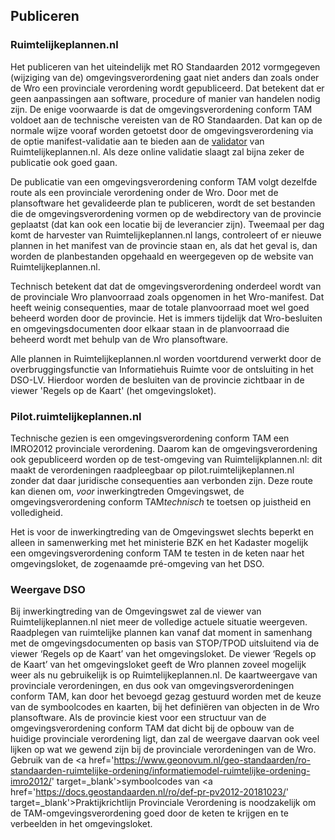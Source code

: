 ## Publiceren 

### Ruimtelijkeplannen.nl

Het publiceren van het uiteindelijk met RO Standaarden 2012 vormgegeven (wijziging van de) omgevingsverordening gaat niet anders dan zoals onder de Wro een provinciale verordening wordt gepubliceerd. Dat betekent dat er geen aanpassingen aan software, procedure of manier van handelen nodig zijn. De enige voorwaarde is dat de omgevingsverordening conform TAM voldoet aan de technische vereisten van de RO Standaarden. Dat kan op de normale wijze vooraf worden getoetst door de omgevingsverordening via de optie manifest-validatie aan te bieden aan de <a href='https://www.ruimtelijkeplannen.nl/validator/validator/?' target='_blank'>validator</a> van Ruimtelijkeplannen.nl. Als deze online validatie slaagt zal bijna zeker de publicatie ook goed gaan.

De publicatie van een omgevingsverordening conform TAM volgt dezelfde route als een provinciale verordening onder de Wro. Door met de plansoftware het gevalideerde plan te publiceren, wordt de set bestanden die de omgevingsverordening vormen op de webdirectory van de provincie geplaatst (dat kan ook een locatie bij de leverancier zijn). Tweemaal per dag komt de harvester van Ruimtelijkeplannen.nl langs, controleert of er nieuwe plannen in het manifest van de provincie staan en, als dat het geval is, dan worden de planbestanden opgehaald en weergegeven op de website van Ruimtelijkeplannen.nl.

Technisch betekent dat dat de omgevingsverordening onderdeel wordt van de provinciale Wro planvoorraad zoals opgenomen in het Wro-manifest. Dat heeft weinig consequenties, maar de totale planvoorraad moet wel goed beheerd worden door de provincie. Het is immers tijdelijk dat Wro-besluiten en omgevingsdocumenten door elkaar staan in de planvoorraad die beheerd wordt met behulp van de Wro plansoftware.

Alle plannen in Ruimtelijkeplannen.nl worden voortdurend verwerkt door de overbruggingsfunctie van Informatiehuis Ruimte voor de ontsluiting in het DSO-LV. Hierdoor worden de besluiten van de provincie zichtbaar in de viewer 'Regels op de Kaart' (het omgevingsloket). 

### Pilot.ruimtelijkeplannen.nl

Technische gezien is een omgevingsverordening conform TAM een IMRO2012 provinciale verordening. Daarom kan de omgevingsverordening ook gepubliceerd worden op de test-omgeving van Ruimtelijkplannen.nl: dit maakt de verordeningen raadpleegbaar op pilot.ruimtelijkeplannen.nl zonder dat daar juridische consequenties aan verbonden zijn. Deze route kan dienen om, <i>voor</i> inwerkingtreden Omgevingswet, de omgevingsverordening conform TAM<i>technisch</i> te toetsen op juistheid en volledigheid. 

Het is voor de inwerkingtreding van de Omgevingswet slechts beperkt en alleen in samenwerking met het ministerie BZK en het Kadaster mogelijk een omgevingsverordening conform TAM te testen in de keten naar het omgevingsloket, de zogenaamde pré-omgeving van het DSO. 

### Weergave DSO

Bij inwerkingtreding van de Omgevingswet zal de viewer van Ruimtelijkeplannen.nl niet meer de volledige actuele situatie weergeven. Raadplegen van ruimtelijke plannen kan vanaf dat moment in samenhang met de omgevingsdocumenten op basis van STOP/TPOD uitsluitend via de viewer ‘Regels op de Kaart’ van het omgevingsloket.
De viewer ‘Regels op de Kaart’ van het omgevingsloket geeft de Wro plannen zoveel mogelijk weer als nu gebruikelijk is op Ruimtelijkeplannen.nl. De kaartweergave van provinciale verordeningen, en dus ook van omgevingsverordeningen conform TAM, kan door het bevoegd gezag gestuurd worden met de keuze van de symboolcodes en kaarten, bij het definiëren van objecten in de Wro plansoftware. Als de provincie kiest voor een structuur van de omgevingsverordening conform TAM dat dicht bij de opbouw van de huidige provinciale verordening ligt, dan zal de weergave daarvan ook veel lijken op wat we gewend zijn bij de provinciale verordeningen van de Wro. Gebruik van de <a href='https://www.geonovum.nl/geo-standaarden/ro-standaarden-ruimtelijke-ordening/informatiemodel-ruimtelijke-ordening-imro2012/' target=_blank'>symboolcodes</a> van <a href='https://docs.geostandaarden.nl/ro/def-pr-pv2012-20181023/' target=_blank'>Praktijkrichtlijn Provinciale Verordening</a> is noodzakelijk om de TAM-omgevingsverordening goed door de keten te krijgen en te verbeelden in het omgevingsloket.

